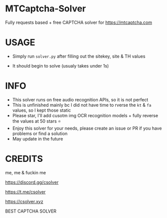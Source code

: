 # MTCaptcha-Solver
Fully requests based + free CAPTCHA solver for https://mtcaptcha.com 

# USAGE

- Simply run `solver.py` after filling out the sitekey, site & TH values

- It should begin to solve (usualy takes under 1s)

# INFO

- This solver runs on free audio recognition APIs, so it is not perfect
- This is unfinished mainly bc I did not have time to rverse the `kt` & `fa` values, so I kept those static
- Please star, I'll add cusotm img OCR recognition models + fully reverse the values at 50 stars ⭐
- Enjoy this solver for your needs, please create an issue or PR if you have problems or find a solution
- May update in the future    

# CREDITS

me, me & fuckin me

https://discord.gg/csolver

https://t.me/csolver

https://csolver.xyz

BEST CAPTCHA SOLVER
